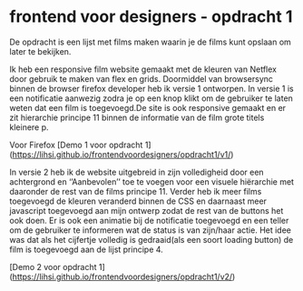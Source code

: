 # frontend voor designers - opdracht 1

De opdracht is een lijst met films maken waarin je de films kunt opslaan om later te bekijken. 

Ik heb een responsive film website gemaakt met de kleuren van Netflex door gebruik te maken van flex en grids. Doormiddel van browsersync binnen de browser firefox developer heb ik versie 1 ontworpen. In versie 1 is een notificatie aanwezig zodra je op een knop klikt om de gebruiker te laten weten dat een film is toegevoegd.De site is ook responsive gemaakt en er zit hierarchie principe 11 binnen de informatie van de film grote titels kleinere p. 

Voor Firefox
[Demo 1 voor opdracht 1] (https://lihsi.github.io/frontendvoordesigners/opdracht1/v1/)

In versie 2 heb ik de website uitgebreid in zijn volledigheid door een achtergrond en ‘’Aanbevolen’’ toe te voegen voor een visuele hiërarchie met daaronder de rest van de films principe 11. Verder heb ik meer films toegevoegd de kleuren veranderd binnen de CSS en daarnaast meer javascript toegevoegd aan mijn ontwerp zodat de rest van de buttons het ook doen. Er is ook een animatie bij de notificatie toegevoegd en een teller om de gebruiker te informeren wat de status is van zijn/haar actie. Het idee was dat als het cijfertje volledig is gedraaid(als een soort loading button) de film is toegevoegd aan de lijst principe 4.  

[Demo 2 voor opdracht 1] (https://lihsi.github.io/frontendvoordesigners/opdracht1/v2/)


